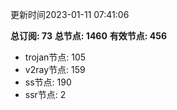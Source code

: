 更新时间2023-01-11 07:41:06

**总订阅: 73**
**总节点: 1460**
**有效节点: 456**
- trojan节点: 105
- v2ray节点: 159
- ss节点: 190
- ssr节点: 2
